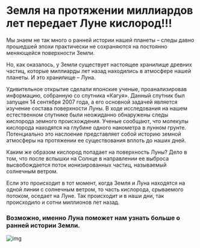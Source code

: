 # Земля на протяжении миллиардов лет передает Луне кислород!!!

Мы знаем не так много о ранней истории нашей планеты – следы давно прошедшей эпохи практически не сохраняются на постоянно меняющейся поверхности Земли.

Но, как оказалось, у Земли существует настоящее хранилище древних частиц, которые миллиарды лет назад находились в атмосфере нашей планеты. И это хранилище – Луна.

Удивительное открытие сделали японские ученые, проанализировав информацию, собранную со спутника «Кагуя». Данный спутник был запущен 14 сентября 2007 года, а его основной задачей является изучение состава поверхности Луны. В ходе исследования на нашем естественном спутнике были неожиданно обнаружены следы кислорода земного происхождения. Ученые сообщают, что молекулы кислорода находятся на глубине одного нанометра в лунном грунте. Потенциально это наслоение представляет собой историю земной атмосферы на протяжении ее существования вплоть до наших дней.

Каким же образом кислород попадает на поверхность Луны? Дело в том, что после вспышки на Солнце в направлении ее выброса высвобождается поток ионизированных частиц, называемый солнечным ветром.

Если это происходит в тот момент, когда Земля и Луна находятся на одной линии с солнечным ветром, то часть кислорода, срываемого потоком, оседает на Луне. Так происходит и в наши дни, так происходило и сотни миллионов лет назад.

### Возможно, именно Луна поможет нам узнать больше о ранней истории Земли.

![img](https://i.gifer.com/gzZ.gif)

